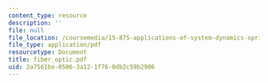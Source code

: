 ```yaml
---
content_type: resource
description: ''
file: null
file_location: /coursemedia/15-875-applications-of-system-dynamics-spring-2004/2a7561be05063a121f760db2c59b2986_fiber_optic.pdf
file_type: application/pdf
resourcetype: Document
title: fiber_optic.pdf
uid: 2a7561be-0506-3a12-1f76-0db2c59b2986
---
```

